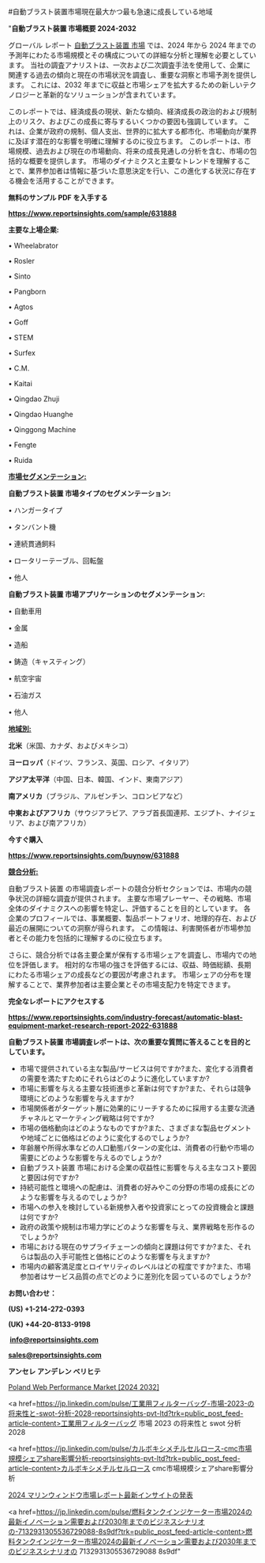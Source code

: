 #自動ブラスト装置市場現在最大かつ最も急速に成長している地域

"<strong>自動ブラスト装置 市場概要 2024-2032</strong>

グローバル レポート <a href=https://www.reportsinsights.com/sample/631888>自動ブラスト装置 市場</a> では、2024 年から 2024 年までの予測年にわたる市場規模とその構成についての詳細な分析と理解を必要としています。 当社の調査アナリストは、一次および二次調査手法を使用して、企業に関連する過去の傾向と現在の市場状況を調査し、重要な洞察と市場予測を提供します。 これには、2032 年までに収益と市場シェアを拡大​​するための新しいテクノロジーと革新的なソリューションが含まれています。

このレポートでは、経済成長の現状、新たな傾向、経済成長の政治的および規制上のリスク、およびこの成長に寄与するいくつかの要因も強調しています。 これは、企業が政府の規制、個人支出、世界的に拡大する都市化、市場動向が業界に及ぼす潜在的な影響を明確に理解するのに役立ちます。 このレポートは、市場規模、過去および現在の市場動向、将来の成長見通しの分析を含む、市場の包括的な概要を提供します。 市場のダイナミクスと主要なトレンドを理解することで、業界参加者は情報に基づいた意思決定を行い、この進化する状況に存在する機会を活用することができます。

<strong><b>無料のサンプル PDF を入手する</b></strong>

<a href=https://www.reportsinsights.com/sample/631888><strong><u>https://www.reportsinsights.com/sample/631888</u></strong></a>

<strong>主要な上場企業:</strong>

• Wheelabrator

• Rosler

• Sinto

• Pangborn

• Agtos

• Goff

• STEM

• Surfex

• C.M.

• Kaitai

• Qingdao Zhuji

• Qingdao Huanghe

• Qinggong Machine

• Fengte

• Ruida

<strong><u>市場セグメンテーション</u></strong><strong><u>:</u></strong>

<strong>自動ブラスト装置 市場タイプのセグメンテーション:</strong>

• ハンガータイプ

• タンバント機

• 連続貫通飼料

• ロータリーテーブル、回転盤

• 他人

<strong>自動ブラスト装置 市場アプリケーションのセグメンテーション:</strong>

• 自動車用

• 金属

• 造船

• 鋳造（キャスティング）

• 航空宇宙

• 石油ガス

• 他人

<strong><u>地域別</u></strong><strong><u>:</u></strong>

<strong>北米</strong>（米国、カナダ、およびメキシコ）

<strong>ヨーロッパ</strong>（ドイツ、フランス、英国、ロシア、イタリア）

<strong>アジア太平洋</strong>（中国、日本、韓国、インド、東南アジア）

<strong>南アメリカ</strong>（ブラジル、アルゼンチン、コロンビアなど）

<strong>中東およびアフリカ</strong>（サウジアラビア、アラブ首長国連邦、エジプト、ナイジェリア、および南アフリカ）

<strong>今すぐ購入</strong>

<a href=https://www.reportsinsights.com/buynow/631888><strong><u>https://www.reportsinsights.com/buynow/631888</u></strong></a>

<strong><u>競合分析:</u></strong>

自動ブラスト装置 の市場調査レポートの競合分析セクションでは、市場内の競争状況の詳細な調査が提供されます。 主要な市場プレーヤー、その戦略、市場全体のダイナミクスへの影響を特定し、評価することを目的としています。 各企業のプロフィールでは、事業概要、製品ポートフォリオ、地理的存在、および最近の展開についての洞察が得られます。 この情報は、利害関係者が市場参加者とその能力を包括的に理解するのに役立ちます。

さらに、競合分析では各主要企業が保有する市場シェアを調査し、市場内での地位を評価します。 相対的な市場の強さを評価するには、収益、時価総額、長期にわたる市場シェアの成長などの要因が考慮されます。 市場シェアの分布を理解することで、業界参加者は主要企業とその市場支配力を特定できます。

<strong>完全なレポートにアクセスする</strong>

<a href=https://www.reportsinsights.com/industry-forecast/automatic-blast-equipment-market-research-report-2022-631888><strong><u><b>https://www.reportsinsights.com/industry-forecast/automatic-blast-equipment-market-research-report-2022-631888</b></u></strong></a>

<strong><b>自動ブラスト装置 市場調査レポートは、次の重要な質問に答えることを目的としています。</b></strong>
<ul>
  <li>市場で提供されている主な製品/サービスは何ですか?また、変化する消費者の需要を満たすためにそれらはどのように進化していますか?</li>
  <li>市場に影響を与える主要な技術進歩と革新は何ですか?また、それらは競争環境にどのような影響を与えますか?</li>
  <li>市場関係者がターゲット層に効果的にリーチするために採用する主要な流通チャネルとマーケティング戦略は何ですか?</li>
  <li>市場の価格動向はどのようなものですか?また、さまざまな製品セグメントや地域ごとに価格はどのように変化するのでしょうか?</li>
  <li>年齢層や所得水準などの人口動態パターンの変化は、消費者の行動や市場の需要にどのような影響を与えるのでしょうか?</li>
  <li>自動ブラスト装置 市場における企業の収益性に影響を与える主なコスト要因と要因は何ですか?</li>
  <li>持続可能性と環境への配慮は、消費者の好みやこの分野の市場の成長にどのような影響を与えるのでしょうか?</li>
  <li>市場への参入を検討している新規参入者や投資家にとっての投資機会と課題は何ですか?</li>
  <li>政府の政策や規制は市場力学にどのような影響を与え、業界戦略を形作るのでしょうか?</li>
  <li>市場における現在のサプライチェーンの傾向と課題は何ですか?また、それらは製品の入手可能性と価格にどのような影響を与えますか?</li>
  <li>市場内の顧客満足度とロイヤリティのレベルはどの程度ですか?また、市場参加者はサービス品質の点でどのように差別化を図っているのでしょうか?</li>
</ul>
<strong>お問い合わせ：</strong>

<strong>(US) +1-214-272-0393</strong>

<strong>(UK) +44-20-8133-9198</strong>

<strong> </strong><a href=info@reportsinsights.com><strong><u>info@reportsinsights.com</u></strong></a>

<a href=sales@reportsinsights.com><strong><u>sales@reportsinsights.com</u></strong></a>

<strong>アンセレ アンデレン ベリヒテ</strong>

<a href=https://www.linkedin.com/pulse/poland-web-performance-market-2024-company-profiles-45zjf/>Poland Web Performance Market [2024 2032]</a>

<a href=https://jp.linkedin.com/pulse/工業用フィルターバッグ-市場-2023-の将来性と-swot-分析-2028-reportsinsights-pvt-ltd?trk=public_post_feed-article-content>工業用フィルターバッグ 市場 2023 の将来性と swot 分析 2028</a>

<a href=https://jp.linkedin.com/pulse/カルボキシメチルセルロース-cmc市場規模シェアshare影響分析-reportsinsights-pvt-ltd?trk=public_post_feed-article-content>カルボキシメチルセルロース cmc市場規模シェアshare影響分析</a>

<a href=https://www.linkedin.com/pulse/2024-マリンウィンドウ市場レポート最新インサイトの発表-reportsinsights-pvt-ltd-oexte/>2024 マリンウィンドウ市場レポート最新インサイトの発表</a>

<a href=https://jp.linkedin.com/pulse/燃料タンクインジケーター市場2024の最新イノベーション需要および2030年までのビジネスシナリオの-7132931305536729088-8s9df?trk=public_post_feed-article-content>燃料タンクインジケーター市場2024の最新イノベーション需要および2030年までのビジネスシナリオの 7132931305536729088 8s9df</a>"
